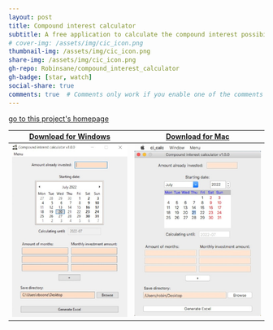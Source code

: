 ```yaml
---
layout: post
title: Compound interest calculator
subtitle: A free application to calculate the compound interest possibilities for your specific situation.
# cover-img: /assets/img/cic_icon.png
thumbnail-img: /assets/img/cic_icon.png
share-img: /assets/img/cic_icon.png
gh-repo: Robinsane/compound_interest_calculator
gh-badge: [star, watch]
social-share: true
comments: true  # Comments only work if you enable one of the comments providers
---
```


[go to this project's homepage](https://projub.com/compound_interest_calculator)  

|[Download for Windows](https://github.com/Robinsane/compound_interest_calculator/releases/download/v1.0.0/ci_calc.exe)|[Download for Mac](https://github.com/Robinsane/compound_interest_calculator/releases/download/v1.0.0/ci_calc_mac.zip)|
|---|---|
|![windows screenshot](/assets/img/ci_calc_windows_h512.jpg)|![mac screenshot](/assets/img/ci_calc_mac_h512.jpg)|





